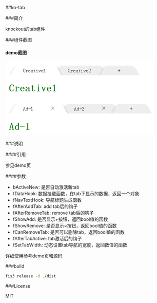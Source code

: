 ##ko-tab

###简介

knockout的tab组件

###组件截图

#### demo截图

![ko-tab](./doc/ko-tab.png)

###说明

####引用

参见demo页

####参数

- bActiveNew: 是否自动激活新tab
- fDataHook: 数据挂载函数，在tab下显示的数据，返回一个对象
- fNavTextHook: 导航标题生成函数
- fAfterAddTab: add tab后的钩子
- fAfterRemoveTab: remove tab后的钩子
- fShowAdd: 是否显示+按钮，返回bool值的函数
- fShowRemove: 是否显示×按钮，返回bool值的函数
- fCanRemoveTab: 是否可以删除tab，返回bool值的函数
- fAfterTabActive: tab激活后的钩子
- fSetTabWidth: 动态设置tab导航的宽度，返回数值的函数

详细使用参考demo页和源码

###bulid

```bash
fis3 release -d ./dist
```

###License

MIT
